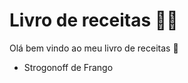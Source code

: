 # Livro de receitas :man_cook:

Olá bem vindo ao meu livro de receitas  :wave:

- Strogonoff de Frango
